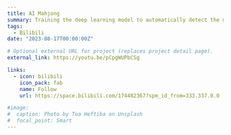 ```yaml
---
title: AI Mahjong
summary: Training the deep learning model to automatically detect the mahjong tiles and choose the best tile for each turn.
tags:
  - Bilibili
date: "2023-08-17T00:00:00Z"

# Optional external URL for project (replaces project detail page).
external_link: https://youtu.be/pCpgWUPbCSg

links:
  - icon: bilibili
    icon_pack: fab
    name: Follow
    url: https://space.bilibili.com/174482367?spm_id_from=333.337.0.0

#image:
#  caption: Photo by Toa Heftiba on Unsplash
#  focal_point: Smart
---
```

